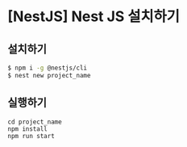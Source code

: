 # [NestJS] Nest JS 설치하기

## 설치하기
```bash
$ npm i -g @nestjs/cli
$ nest new project_name
```

## 실행하기
```
cd project_name
npm install
npm run start
```
